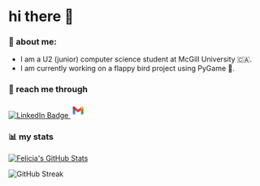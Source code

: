 # hi there 👋

<!--
**fei-felicia-chen/fei-felicia-chen** is a ✨ _special_ ✨ repository because its `README.md` (this file) appears on your GitHub profile.

Here are some ideas to get you started:

- 🔭 I’m currently working on ...
- 🌱 I’m currently learning ...
- 👯 I’m looking to collaborate on ...
- 🤔 I’m looking for help with ...
- 💬 Ask me about ...
- 📫 How to reach me: ...
- 😄 Pronouns: ...
- ⚡ Fun fact: ...
-->


### 👀 about me:

- I am a U2 (junior) computer science student at McGill University 🇨🇦. 
- I am currently working on a flappy bird project using PyGame 🦜.

### :handshake: reach me through

   <div id="badges">
    <a href="https://www.linkedin.com/in/chen-felicia/">
      <img src="https://img.shields.io/badge/LinkedIn-blue?style=for-the-badge&logo=linkedin&logoColor=white" alt="LinkedIn Badge"/>
    </a>
    <a href="mailto:felicia.qf.chen@gmail.com"><img src="https://github.com/edent/SuperTinyIcons/blob/master/images/svg/gmail.svg" alt="Gmail" width="30" ></a>
  </div>

### 📊 my stats

<a href="https://github.com/fei-felicia-chen/fei-felicia-chen">
  <img align="center" src="https://github-readme-stats.vercel.app/api/top-langs/?username=fei-felicia-chen&layout=compact&hide=c%2B%2B,Shell,Euphoria&count_private=true&title_color=6aa6f8&text_color=8a919a&icon_color=6aa6f8&bg_color=22272e" alt="Felicia's GitHub Stats" />
</a>


![GitHub Streak](https://github-readme-streak-stats.herokuapp.com/?user=fei-felicia-chen&theme=dark&count_private=true&bg_color=0d1116&title_color=ce09ec&text_color=a4aacb&icon_color=007ec6)
